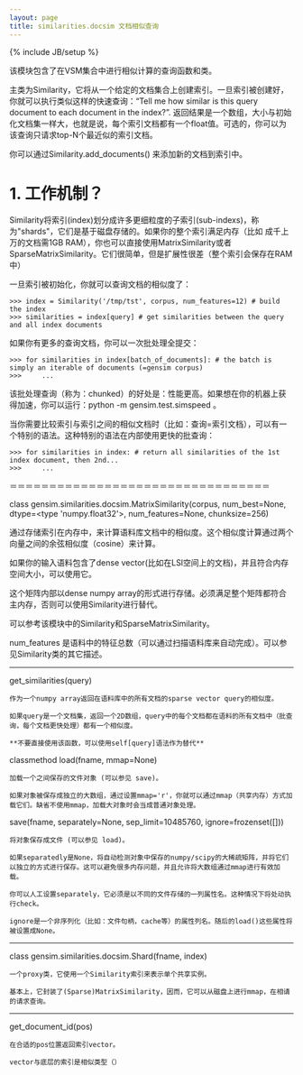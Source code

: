 ```yaml
---
layout: page
title: similarities.docsim 文档相似查询 
---
```

{% include JB/setup %}

该模块包含了在VSM集合中进行相似计算的查询函数和类。

主类为Similarity，它将从一个给定的文档集合上创建索引。一旦索引被创建好，你就可以执行类似这样的快速查询：“Tell me how similar is this query document to each document in the index?”. 返回结果是一个数组，大小与初始化文档集一样大，也就是说，每个索引文档都有一个float值。可选的，你可以为该查询只请求top-N个最近似的索引文档。

你可以通过Similarity.add_documents() 来添加新的文档到索引中。

# 1. 工作机制？

Similarity将索引(index)划分成许多更细粒度的子索引(sub-indexs)，称为"shards"，它们是基于磁盘存储的。如果你的整个索引满足内存（比如 成千上万的文档需1GB RAM），你也可以直接使用MatrixSimilarity或者SparseMatrixSimilarity。它们很简单，但是扩展性很差（整个索引会保存在RAM中）

一旦索引被初始化，你就可以查询文档的相似度了：

    >>> index = Similarity('/tmp/tst', corpus, num_features=12) # build the index
    >>> similarities = index[query] # get similarities between the query and all index documents

如果你有更多的查询文档，你可以一次批处理全提交：

    >>> for similarities in index[batch_of_documents]: # the batch is simply an iterable of documents (=gensim corpus)
    >>>     ...

该批处理查询（称为：chunked）的好处是：性能更高。如果想在你的机器上获得加速，你可以运行：python -m gensim.test.simspeed 。

当你需要比较索引与索引之间的相似文档时（比如：查询=索引文档），可以有一个特别的语法。这种特别的语法在内部使用更快的批查询：

    >>> for similarities in index: # return all similarities of the 1st index document, then 2nd...
    >>>     ...

＝＝＝＝＝＝＝＝＝＝＝＝＝＝＝＝＝＝＝＝＝＝＝＝＝＝＝＝＝＝＝＝＝

class gensim.similarities.docsim.MatrixSimilarity(corpus, num_best=None, dtype=<type 'numpy.float32'>, num_features=None, chunksize=256)

  通过存储索引在内存中，来计算语料库文档中的相似度。这个相似度计算通过两个向量之间的余弦相似度（cosine）来计算。

  如果你的输入语料包含了dense vector(比如在LSI空间上的文档)，并且符合内存空间大小，可以使用它。

  这个矩阵内部以dense numpy array的形式进行存储。必须满足整个矩阵都符合主内存，否则可以使用Similarity进行替代。

  可以参考该模块中的Similarity和SparseMatrixSimilarity。

  num_features 是语料中的特征总数（可以通过扫描语料库来自动完成）。可以参见Similarity类的其它描述。

----------------------------------------------------------------

get_similarities(query)

    作为一个numpy array返回在语料库中的所有文档的sparse vector query的相似度。

    如果query是一个文档集，返回一个2D数组，query中的每个文档都在语料的所有文档中（批查询，每个文档更快处理）都有一个相似度。

    **不要直接使用该函数，可以使用self[query]语法作为替代**

classmethod load(fname, mmap=None)

    加载一个之间保存的文件对象 (可以参见 save)。

    如果对象被保存成独立的大数组，通过设置mmap='r'，你就可以通过mmap（共享内存）方式加载它们。缺省不使用mmap，加载大对象时会当成普通对象处理。

save(fname, separately=None, sep_limit=10485760, ignore=frozenset([]))

    将对象保存成文件 (可以参见 load)。

    如果separatedly是None，将自动检测对象中保存的numpy/scipy的大稀疏矩阵，并将它们以独立的方式进行保存。这可以避免很多内存问题，并且允许将大数组通过mmap进行有效加载。

    你可以人工设置separately，它必须是以不同的文件存储的一列属性名。这种情况下将处动执行check。

    ignore是一个非序列化（比如：文件句柄，cache等）的属性列名。随后的load()这些属性将被设置成None。

------------------------------------------------------------------

class gensim.similarities.docsim.Shard(fname, index)

    一个proxy类，它使用一个Similarity索引来表示单个共享实例。

    基本上，它封装了(Sparse)MatrixSimilarity，因而，它可以从磁盘上进行mmap，在相请的请求查询。

------------------------------------------------------------------

get_document_id(pos)

    在合适的pos位置返回索引vector。

    vector与底层的索引是相似类型（）
